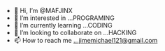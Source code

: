 - 👋 Hi, I’m @MAFJINX
- 👀 I’m interested in ...PROGRAMING
- 🌱 I’m currently learning ...CODING
- 💞️ I’m looking to collaborate on ...HACKING
- 📫 How to reach me ...jimemichael121@gmail.com

<!---
MAFJINX/MAFJINX is a ✨ special ✨ repository because its `README.md` (this file) appears on your GitHub profile.
You can click the Preview link to take a look at your changes.
--->
